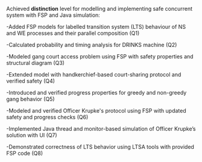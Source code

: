 Achieved **distinction** level for modelling and implementing safe concurrent system with FSP and Java simulation:

-Added FSP models for labelled transition system (LTS) behaviour of NS and WE processes and their parallel composition (Q1)

-Calculated probability and timing analysis for DRINKS machine (Q2)

-Modeled gang court access problem using FSP with safety properties and structural diagram (Q3)

-Extended model with handkerchief-based court-sharing protocol and verified safety (Q4)

-Introduced and verified progress properties for greedy and non-greedy gang behavior (Q5)

-Modeled and verified Officer Krupke's protocol using FSP with updated safety and progress checks (Q6)

-Implemented Java thread and monitor-based simulation of Officer Krupke’s solution with UI (Q7)

-Demonstrated correctness of LTS behavior using LTSA tools with provided FSP code (Q8)
